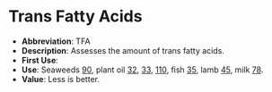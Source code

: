# Trans Fatty Acids

* **Abbreviation**: TFA
* **Description**: Assesses the amount of trans fatty acids.
* **First Use**:
* **Use**: Seaweeds [90], plant oil [32], [33], [110], fish [35], lamb [45], milk [78].
* **Value**: Less is better.

[90]: https://doi.org/10.1016/j.foodres.2016.08.007 "Paiva (2016)"
[32]: https://doi.org/10.1002/fsn3.1231 "Farajzadeh Alan (2019)"
[33]: https://doi.org/10.1002/ejlt.200900231 "Filip (2011)"
[110]: https://doi.org/10.1007/s13197-011-0602-y "Mishra (2014)"
[35]: https://doi.org/10.3390/ani10050778 "Skałecki (2020)"
[45]: https://doi.org/10.1017/S1751731111000048 "Brogna (2011)"
[78]: https://doi.org/10.11648/j.mc.20170506.11 "Ivanova (2017)"
